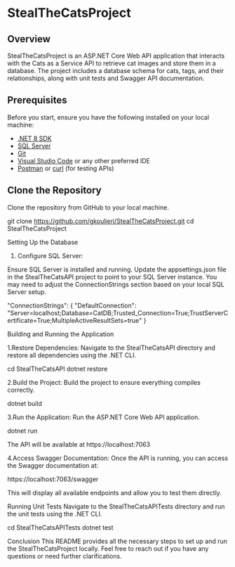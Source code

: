 # StealTheCatsProject

## Overview
StealTheCatsProject is an ASP.NET Core Web API application that interacts with the Cats as a Service API to retrieve cat images and store them in a database. The project includes a database schema for cats, tags, and their relationships, along with unit tests and Swagger API documentation.

## Prerequisites

Before you start, ensure you have the following installed on your local machine:

- [.NET 8 SDK](https://dotnet.microsoft.com/en-us/download/dotnet/8.0)
- [SQL Server](https://www.microsoft.com/en-us/sql-server/sql-server-downloads)
- [Git](https://git-scm.com/)
- [Visual Studio Code](https://code.visualstudio.com/) or any other preferred IDE
- [Postman](https://www.postman.com/downloads/) or [curl](https://curl.se/) (for testing APIs)

## Clone the Repository

Clone the repository from GitHub to your local machine.

git clone https://github.com/gkoulieri/StealTheCatsProject.git
cd StealTheCatsProject

Setting Up the Database
1. Configure SQL Server:

Ensure SQL Server is installed and running.
Update the appsettings.json file in the StealTheCatsAPI project to point to your SQL Server instance. You may need to adjust the ConnectionStrings section based on your local SQL Server setup.

"ConnectionStrings": {
  "DefaultConnection": "Server=localhost;Database=CatDB;Trusted_Connection=True;TrustServerCertificate=True;MultipleActiveResultSets=true"
}



Building and Running the Application

1.Restore Dependencies: Navigate to the StealTheCatsAPI directory and restore all dependencies using the .NET CLI.

cd StealTheCatsAPI
dotnet restore

2.Build the Project: Build the project to ensure everything compiles correctly.

dotnet build

3.Run the Application: Run the ASP.NET Core Web API application.

dotnet run

The API will be available at https://localhost:7063 

4.Access Swagger Documentation: Once the API is running, you can access the Swagger documentation at:

https://localhost:7063/swagger

This will display all available endpoints and allow you to test them directly.

Running Unit Tests
Navigate to the StealTheCatsAPITests directory and run the unit tests using the .NET CLI.

cd StealTheCatsAPITests
dotnet test

Conclusion
This README provides all the necessary steps to set up and run the StealTheCatsProject locally. Feel free to reach out if you have any questions or need further clarifications.

